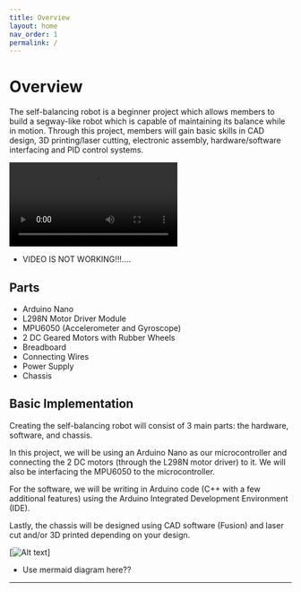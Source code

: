 ```yaml
---
title: Overview
layout: home
nav_order: 1
permalink: /
---
```

# Overview

The self-balancing robot is a beginner project which allows members to build a segway-like robot which is capable of maintaining its balance while in motion.
Through this project, members will gain basic skills in CAD design, 3D printing/laser cutting, electronic assembly, hardware/software interfacing and PID control systems.

<video src="http://127.0.0.1:4000/assets/clip_1.mp4" controls="controls" style="max-width: 730px;">
</video>

- VIDEO IS NOT WORKING!!!....

## Parts
- Arduino Nano
- L298N Motor Driver Module
- MPU6050 (Accelerometer and Gyroscope)
- 2 DC Geared Motors with Rubber Wheels
- Breadboard
- Connecting Wires
- Power Supply
- Chassis

## Basic Implementation
Creating the self-balancing robot will consist of 3 main parts: the hardware, software, and chassis. 

In this project, we will be using an Arduino Nano as our microcontroller and connecting the 2 DC motors (through the L298N motor driver) to it. We will also be interfacing the MPU6050 to the microcontroller.

For the software, we will be writing in Arduino code (C++ with a few additional features) using the Arduino Integrated Development Environment (IDE).

Lastly, the chassis will be designed using CAD software (Fusion) and laser cut and/or 3D printed depending on your design.

[![Alt text](../assets/Overview%20flowchart.png)]

- Use mermaid diagram here??


---
[Just the Docs]: https://just-the-docs.github.io/just-the-docs/
[GitHub Pages]: https://docs.github.com/en/pages
[README]: https://github.com/just-the-docs/just-the-docs-template/blob/main/README.md
[Jekyll]: https://jekyllrb.com
[GitHub Pages / Actions workflow]: https://github.blog/changelog/2022-07-27-github-pages-custom-github-actions-workflows-beta/
[use this template]: https://github.com/just-the-docs/just-the-docs-template/generate
